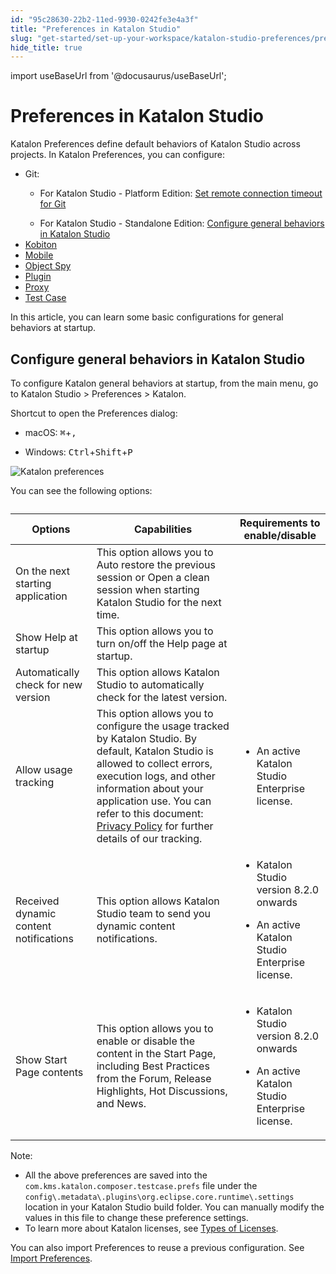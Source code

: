 ```yaml
---
id: "95c28630-22b2-11ed-9930-0242fe3e4a3f"
title: "Preferences in Katalon Studio"
slug: "get-started/set-up-your-workspace/katalon-studio-preferences/preferences-in-katalon-studio"
hide_title: true
---
```

import useBaseUrl from '@docusaurus/useBaseUrl';


# <a id="id" class="anchor_top_offset"/><a id="ariaid-title1" class="anchor_top_offset"/> Preferences in <span xmlns="http://www.w3.org/1999/xhtml" className="ph">Katalon Studio</span> 

<p xmlns="http://www.w3.org/1999/xhtml" className="p"><span className="ph uicontrol">Katalon Preferences</span> define default behaviors of <span className="ph">Katalon Studio</span>   across projects. In <span className="ph uicontrol">Katalon Preferences</span>, you can configure:</p> 
<ul xmlns="http://www.w3.org/1999/xhtml" className="ul"><li className="li">     Git:<ul className="ul"><li className="li"><p className="p">For Katalon Studio - Platform Edition: <a className="xref" href="/author/manage-projects/project-settings/git-integration/git-integration-in-katalon-studio---platform-edition#task-6174">Set remote connection timeout for Git</a></p></li><li className="li">For Katalon Studio - Standalone Edition: <a className="xref" href="#">Configure general behaviors in <span className="ph">Katalon Studio</span></a></li></ul></li><li className="li">     <a className="xref" href="/execute/cloud-based-test-execution/integration-with-other-vendors-for-cloud-execution/kobiton-integration/kobiton-integration-with-katalon-studio#id_1">Kobiton</a>   </li><li className="li">     <a className="xref" href="/get-started/set-up-your-workspace/katalon-studio-preferences/mobile-preferences-in-katalon-studio">Mobile</a>   </li><li className="li">     <a className="xref" href="/get-started/set-up-your-workspace/katalon-studio-preferences/object-spy-preferences-in-katalon-studio">Object       Spy</a>   </li><li className="li">     <a className="xref" href="/plugins-and-add-ons/katalon-store/katalon-studio-plugins/using-katalon-store-plugins">Plugin</a>   </li><li className="li">     <a className="xref" href="/get-started/set-up-your-workspace/katalon-studio-preferences/configure-proxy-preferences-in-katalon-studio">Proxy</a>   </li><li className="li">     <a className="xref" href="/get-started/set-up-your-workspace/katalon-studio-preferences/test-case-preferences-in-katalon-studio">Test       Case</a>   </li></ul> 
<p xmlns="http://www.w3.org/1999/xhtml" className="p">In this article, you can learn some basic configurations for   general behaviors at startup.</p> 

## <a id="id_1" class="anchor_top_offset"/>Configure general behaviors in <span xmlns="http://www.w3.org/1999/xhtml" className="ph">Katalon Studio</span> 

<p xmlns="http://www.w3.org/1999/xhtml" className="p">To configure Katalon general behaviors at startup, from the main menu, go to <span className="ph uicontrol">Katalon Studio</span> &gt; <span className="ph uicontrol">Preferences</span> &gt; <span className="ph uicontrol">Katalon</span>.</p> 
<p xmlns="http://www.w3.org/1999/xhtml" className="p">Shortcut to open the <span className="ph uicontrol">Preferences</span> dialog:</p> 
<ul xmlns="http://www.w3.org/1999/xhtml" className="ul"><li className="li">     <p className="p"><span className="ph uicontrol">macOS</span>: <kbd className="ph userinput">⌘</kbd>+<kbd className="ph userinput">,</kbd></p>   </li><li className="li">     <p className="p"><span className="ph uicontrol">Windows</span>: <kbd className="ph userinput">Ctrl</kbd>+<kbd className="ph userinput">Shift</kbd>+<kbd className="ph userinput">P</kbd></p>   </li></ul> 
<p xmlns="http://www.w3.org/1999/xhtml" className="p"><img className="image" width={600} src={useBaseUrl("/95c51e40-22b2-11ed-9930-0242fe3e4a3f.png")} alt="Katalon preferences" /> </p> 
<p xmlns="http://www.w3.org/1999/xhtml" className="p">You can see the following options:</p> 
<table xmlns="http://www.w3.org/1999/xhtml" className="table"><caption /><colgroup><col /><col /><col /></colgroup><thead className="thead"><tr className><th className="entry anchor_top_offset" id="id_1__entry__1">Options</th><th className="entry anchor_top_offset" id="id_1__entry__2">Capabilities</th><th className="entry anchor_top_offset" id="id_1__entry__3">Requirements to enable/disable</th></tr></thead><tbody className="tbody"><tr className><td className="entry" headers="id_1__entry__1 id_1__entry__2 id_1__entry__3 ">On the next starting application</td><td className="entry" headers="id_1__entry__1 id_1__entry__2 id_1__entry__3 ">This option allows you to <span className="ph uicontrol">Auto restore the previous session</span> or <span className="ph uicontrol">Open a clean session</span> when starting <span className="ph">Katalon Studio</span> for the next time.</td><td className="entry" headers="id_1__entry__1 id_1__entry__2 id_1__entry__3 " /></tr><tr className><td className="entry" headers="id_1__entry__1 id_1__entry__2 id_1__entry__3 ">Show Help at startup</td><td className="entry" headers="id_1__entry__1 id_1__entry__2 id_1__entry__3 ">This option allows you to turn on/off the <span className="ph uicontrol">Help</span> page at startup.</td><td className="entry" headers="id_1__entry__1 id_1__entry__2 id_1__entry__3 " /></tr><tr className><td className="entry" headers="id_1__entry__1 id_1__entry__2 id_1__entry__3 ">Automatically check for new version</td><td className="entry" headers="id_1__entry__1 id_1__entry__2 id_1__entry__3 ">This option allows <span className="ph">Katalon Studio</span> to automatically check for the latest version.</td><td className="entry" headers="id_1__entry__1 id_1__entry__2 id_1__entry__3 " /></tr><tr className><td className="entry" headers="id_1__entry__1 id_1__entry__2 id_1__entry__3 ">Allow usage tracking</td><td className="entry" headers="id_1__entry__1 id_1__entry__2 id_1__entry__3 ">This option allows you to configure the usage tracked by <span className="ph">Katalon Studio</span>. By default, <span className="ph">Katalon Studio</span> is allowed to collect errors, execution logs, and other information about your application use. You can refer to this document: <a className="xref j-external-link" href="https://www.katalon.com/terms/katalon/privacy-policy/" target="_blank">Privacy Policy</a> for further details of our tracking.</td><td className="entry" headers="id_1__entry__1 id_1__entry__2 id_1__entry__3 ">         <ul className="ul"><li className="li">             <p className="p">An active Katalon Studio Enterprise license.</p>           </li></ul>       </td></tr><tr className><td className="entry" headers="id_1__entry__1 id_1__entry__2 id_1__entry__3 ">Received dynamic content notifications</td><td className="entry" headers="id_1__entry__1 id_1__entry__2 id_1__entry__3 ">This option allows <span className="ph">Katalon Studio</span> team to send you dynamic content notifications.</td><td className="entry" headers="id_1__entry__1 id_1__entry__2 id_1__entry__3 ">         <ul className="ul"><li className="li">             <p className="p"><span className="ph">Katalon Studio</span> version 8.2.0 onwards</p>           </li><li className="li">             <p className="p">An active Katalon Studio Enterprise license.</p>           </li></ul>       </td></tr><tr className><td className="entry" headers="id_1__entry__1 id_1__entry__2 id_1__entry__3 ">Show Start Page contents</td><td className="entry" headers="id_1__entry__1 id_1__entry__2 id_1__entry__3 ">This option allows you to enable or disable the content in the Start Page, including Best Practices from the Forum, Release Highlights, Hot Discussions, and News.</td><td className="entry" headers="id_1__entry__1 id_1__entry__2 id_1__entry__3 ">         <ul className="ul"><li className="li">             <p className="p"><span className="ph">Katalon Studio</span> version 8.2.0 onwards</p>           </li><li className="li">             <p className="p">An active Katalon Studio Enterprise license.</p>           </li></ul>       </td></tr></tbody></table> 
<div xmlns="http://www.w3.org/1999/xhtml" className="note note note_note"><span className="note__title">Note:</span> 
  <ul className="ul"><li className="li">All the above preferences are saved into the <code className="ph codeph">com.kms.katalon.composer.testcase.prefs</code> file under the <code className="ph codeph">config\.metadata\.plugins\org.eclipse.core.runtime\.settings</code> location in your Katalon Studio build folder. You can manually modify the values in this file to change these preference settings.</li><li className="li">To learn more about Katalon licenses, see <a className="xref" href="/administer/katalon-studio-enterprise-and-katalon-runtime-engine-license/license-overview">Types of Licenses</a>.</li></ul>
</div>
<p xmlns="http://www.w3.org/1999/xhtml" className="p">You can also import Preferences to reuse a previous configuration. See <a className="xref" href="/get-started/set-up-your-workspace/katalon-studio-preferences/import-preferences-to-katalon-studio">Import Preferences</a>.</p> 
